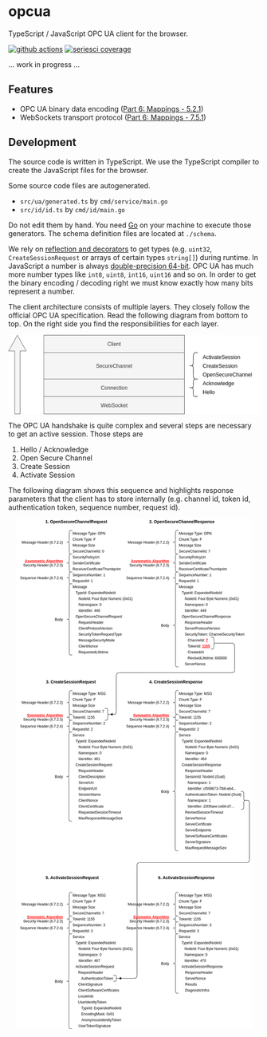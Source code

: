 
# opcua

TypeScript / JavaScript OPC UA client for the browser.

[![github actions](https://github.com/hbm/opcua/workflows/ci/badge.svg)](https://github.com/hbm/opcua/actions?query=workflow%3Aci)
[![seriesci coverage](https://seriesci.com/HBM/opcua/series/master/coverage.svg)](https://seriesci.com/HBM/opcua/series/master/coverage)

... work in progress ...

## Features

- OPC UA binary data encoding ([Part 6: Mappings - 5.2.1](https://reference.opcfoundation.org/v104/Core/docs/Part6/5.2.1/))
- WebSockets transport protocol ([Part 6: Mappings - 7.5.1](https://reference.opcfoundation.org/v104/Core/docs/Part6/7.5.1/))

## Development

The source code is written in TypeScript. We use the TypeScript compiler to create the JavaScript files for the browser.

Some source code files are autogenerated.

- `src/ua/generated.ts` by `cmd/service/main.go`
- `src/id/id.ts` by `cmd/id/main.go`

Do not edit them by hand. You need [Go](https://golang.org/) on your machine to execute those generators. The schema definition files are located at `./schema`.

We rely on [reflection and decorators](https://www.typescriptlang.org/docs/handbook/decorators.html) to get types (e.g. `uint32`, `CreateSessionRequest` or arrays of certain types `string[]`) during runtime. In JavaScript a number is always [double-precision 64-bit](https://developer.mozilla.org/en-US/docs/Web/JavaScript/Reference/Global_Objects/Number). OPC UA has much more number types like `int8`, `uint8`, `int16`, `uint16` and so on. In order to get the binary encoding / decoding right we must know exactly how many bits represent a number.

The client architecture consists of multiple layers. They closely follow the official OPC UA specification. Read the following diagram from bottom to top. On the right side you find the responsibilities for each layer.

<div style="display: flex; justify-content: center">
    <img src="https://github.com/hbm/opcua/raw/master/doc/layers.png" alt="layers"/>
</div>

The OPC UA handshake is quite complex and several steps are necessary to get an active session. Those steps are

1. Hello / Acknowledge
1. Open Secure Channel
1. Create Session
1. Activate Session

The following diagram shows this sequence and highlights response parameters that the client has to store internally (e.g. channel id, token id, authentication token, sequence number, request id).

<div style="display: flex; justify-content: center">
    <img src="https://github.com/hbm/opcua/raw/master/doc/handshake.png" alt="handshake"/>
</div>
